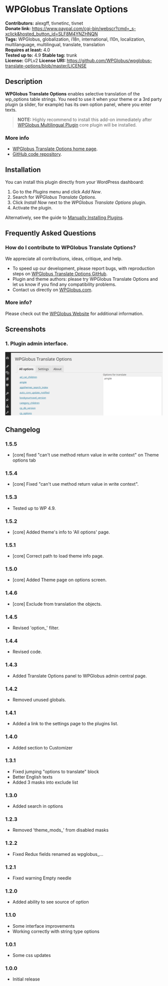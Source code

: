 # WPGlobus Translate Options #
**Contributors:** alexgff, tivnetinc, tivnet  
**Donate link:** https://www.paypal.com/cgi-bin/webscr?cmd=_s-xclick&hosted_button_id=SLF8M4YNZHNQN  
**Tags:** WPGlobus, globalization, i18n, international, l10n, localization, multilanguage, multilingual, translate, translation  
**Requires at least:** 4.0  
**Tested up to:** 4.9
**Stable tag:** trunk  
**License:** GPLv2
**License URI:** https://github.com/WPGlobus/wpglobus-translate-options/blob/master/LICENSE  

## Description ##

**WPGlobus Translate Options** enables selective translation of the wp_options table strings. You need to use it when your theme or a 3rd party plugin (a slider, for example) has its own option panel, where you enter texts.

> **NOTE:** Highly recommend to install this add-on immediately after [WPGlobus Multilingual Plugin](https://wordpress.org/plugins/wpglobus/) core plugin will be installed.

### More info ###

* [WPGlobus Translate Options home page](https://wpglobus.com/add-ons/wpglobus-translate-options/).
* [GitHub code repository](https://github.com/WPGlobus/wpglobus-translate-options).

## Installation ##

You can install this plugin directly from your WordPress dashboard:

1. Go to the *Plugins* menu and click *Add New*.
1. Search for *WPGlobus Translate Options*.
1. Click *Install Now* next to the *WPGlobus Translate Options* plugin.
1. Activate the plugin.

Alternatively, see the guide to [Manually Installing Plugins](http://codex.wordpress.org/Managing_Plugins#Manual_Plugin_Installation).

## Frequently Asked Questions ##

### How do I contribute to WPGlobus Translate Options? ###

We appreciate all contributions, ideas, critique, and help.

* To speed up our development, please report bugs, with reproduction steps on [WPGlobus Translate Options GitHub](https://github.com/WPGlobus/wpglobus-translate-options).
* Plugin and theme authors: please try WPGlobus Translate Options and let us know if you find any compatibility problems.
* Contact us directly on [WPGlobus.com](https://wpglobus.com/contact-us/).

### More info? ###

Please check out the [WPGlobus Website](https://wpglobus.com/extensions-archive/extension-translate-options-archive/) for additional information.

## Screenshots ##

### 1. Plugin admin interface. ###
![Plugin admin interface.](https://raw.githubusercontent.com/WPGlobus/wpglobus-translate-options/master/assets/screenshot-2.png)


## Changelog ##

### 1.5.5 ###
* [core] fixed "can't use method return value in write context" on Theme options tab

### 1.5.4 ###
* [core] Fixed "can't use method return value in write context".

### 1.5.3 ###
* Tested up to WP 4.9.

### 1.5.2 ###
* [core] Added theme's info to 'All options' page.

### 1.5.1 ###
* [core] Correct path to load theme info page.

### 1.5.0 ###
* [core] Added Theme page on options screen.

### 1.4.6 ###
* [core] Exclude from translation the objects.

### 1.4.5 ###
* Revised 'option_' filter.

### 1.4.4 ###
* Revised code.

### 1.4.3 ###
* Added Translate Options panel to WPGlobus admin central page.

### 1.4.2 ###
* Removed unused globals.

### 1.4.1 ###
* Added a link to the settings page to the plugins list.

### 1.4.0 ###
* Added section to Customizer

### 1.3.1 ###
* Fixed jumping "options to translate" block
* Better English texts
* Added 3 masks into exclude list

### 1.3.0 ###
* Added search in options

### 1.2.3 ###
* Removed 'theme_mods_' from disabled masks

### 1.2.2 ###
* Fixed Redux fields renamed as wpglobus_...

### 1.2.1 ###
* Fixed warning Empty needle

### 1.2.0 ###
* Added ability to see source of option

### 1.1.0 ###
* Some interface improvements
* Working correctly with string type options

### 1.0.1 ###
* Some css updates

### 1.0.0 ###
* Initial release
